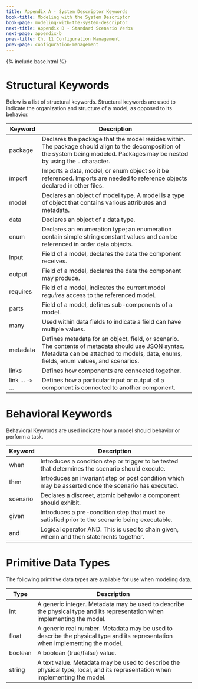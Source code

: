 ```yaml
---
title: Appendix A - System Descriptor Keywords
book-title: Modeling with the System Descriptor
book-page: modeling-with-the-system-descriptor
next-title: Appendix B - Standard Scenario Verbs
next-page: appendix-b
prev-title: Ch. 11 Configuration Management
prev-page: configuration-management
---
```

{% include base.html %} 
# Structural Keywords
Below is a list of structural keywords.  Structural keywords are used to indicate the organization and structure of a
model, as opposed to its behavior.

| Keyword  | Description |
|----------|-------------|
| package | Declares the package that the model resides within.  The package should align to the decomposition of the system being modeled.  Packages may be nested by using the `.` character.
| import | Imports a data, model, or enum object so it be referenced.  Imports are needed to reference objects declared in other files.
| model | Declares an object of model type.  A model is a type of object that contains various attributes and metadata.
| data | Declares an object of a data type.
| enum | Declares an enumeration type; an enumeration contain simple string constant values and can be referenced in order data objects.
| input | Field of a model, declares the data the component receives.
| output | Field of a model, declares the data the component may produce.
| requires | Field of a model, indicates the current model _requires_ access to the referenced model.
| parts | Field of a model, defines sub-components of a model.
| many | Used within data fields to indicate a field can have multiple values.
| metadata | Defines metadata for an object, field, or scenario. The contents of metadata should use [JSON](http://www.json.org/) syntax. Metadata can be attached to models, data, enums, fields, enum values, and scenarios.
| links | Defines how components are connected together.
| link ... `->` ... | Defines how a particular input or output of a component is connected to another component.


# Behavioral Keywords
Behavioral Keywords are used indicate how a model should behavior or perform a task.

| Keyword  | Description |
|----------|-------------|
| when     | Introduces a condition step or trigger to be tested that determines the scenario should execute.
| then     | Introduces an invariant step or post condition which may be asserted once the scenario has executed.
| scenario | Declares a discreet, atomic behavior a component should exhibit.
| given    | Introduces a pre-condition step that must be satisfied prior to the scenario being executable.
| and      | Logical operator AND. This is used to chain given, whenn and then statements together.

# Primitive Data Types
The following primitive data types are available for use when modeling data.

| Type    | Description |
|---------|-------------|
| int     | A generic integer.  Metadata may be used to describe the physical type and its representation when implementing the model. |
| float   | A generic real number.  Metadata may be used to describe the physical type and its representation when implementing the model. |
| boolean | A boolean (true/false) value.
| string  | A text value.  Metadata may be used to describe the physical type, local, and its representation when implementing the model. |